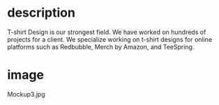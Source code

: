 # description

T-shirt Design is our strongest field. We have worked on hundreds of projects for a client. We specialize working on t-shirt designs for online platforms such as Redbubble, Merch by Amazon, and TeeSpring.

# image

Mockup3.jpg

